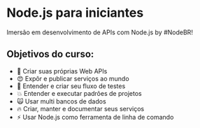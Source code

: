 # Node.js para iniciantes

Imersão em desenvolvimento de APIs com Node.js by #NodeBR! 

## Objetivos do curso:
- 🤖 Criar suas próprias Web APIs
- 😍 Expôr e publicar serviços ao mundo
- 🦄 Entender e criar seu fluxo de testes
- 💥 Entender e executar padrões de projetos
- 🙀 Usar multi bancos de dados
- 🔥 Criar, manter e documentar seus serviços
- ⚡ Usar Node.js como ferramenta de linha de comando
